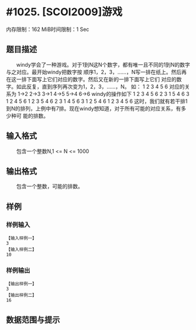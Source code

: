 # #1025. [SCOI2009]游戏

内存限制：162 MiB时间限制：1 Sec

## 题目描述

　　windy学会了一种游戏。对于1到N这N个数字，都有唯一且不同的1到N的数字与之对应。最开始windy把数字按
顺序1，2，3，&hellip;&hellip;，N写一排在纸上。然后再在这一排下面写上它们对应的数字。然后又在新的一排下面写上它们
对应的数字。如此反复，直到序列再次变为1，2，3，&hellip;&hellip;，N。 
如： 1 2 3 4 5 6 对应的关系为 1->2 2->3 3->1 4->5 5->4 6->6 
windy的操作如下 
1 2 3 4 5 6 
2 3 1 5 4 6 
3 1 2 4 5 6 
1 2 3 5 4 6 
2 3 1 4 5 6 
3 1 2 5 4 6 
1 2 3 4 5 6 
这时，我们就有若干排1到N的排列，上例中有7排。现在windy想知道，对于所有可能的对应关系，有多少种可
能的排数。


## 输入格式

　　包含一个整数N,1 <= N <= 1000 

## 输出格式

　　包含一个整数，可能的排数。

## 样例

### 样例输入

    
    【输入样例一】
    3
    【输入样例二】
    10
    
    
    

### 样例输出

    
    【输出样例一】
    3
    【输出样例二】
    16
    

## 数据范围与提示
